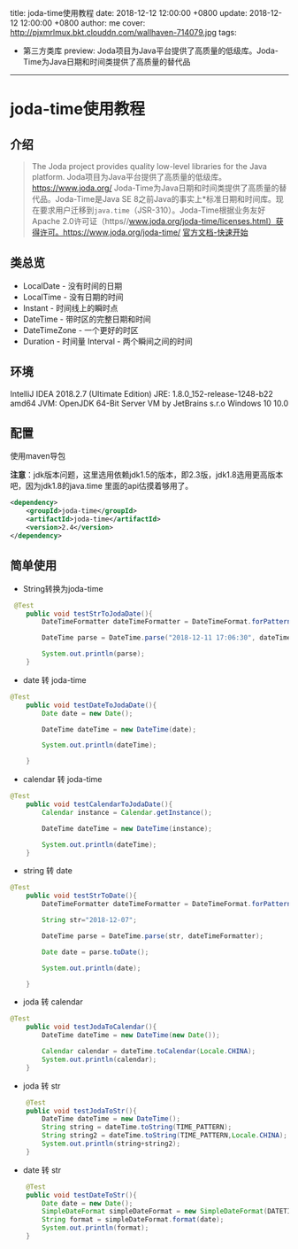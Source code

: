 title: joda-time使用教程
date: 2018-12-12 12:00:00 +0800
update: 2018-12-12 12:00:00 +0800
author: me
cover: http://pjxmrlmux.bkt.clouddn.com/wallhaven-714079.jpg
tags:

  - 第三方类库
preview:  Joda项目为Java平台提供了高质量的低级库。Joda-Time为Java日期和时间类提供了高质量的替代品

---

#  joda-time使用教程

## 介绍

> The Joda project provides quality low-level libraries for the Java platform.
> Joda项目为Java平台提供了高质量的低级库。https://www.joda.org/
> Joda-Time为Java日期和时间类提供了高质量的替代品。Joda-Time是Java SE 8之前Java的事实上*标准日期和时间库。现在要求用户迁移到`java.time`（JSR-310）。Joda-Time根据业务友好Apache 2.0许可证（https//www.joda.org/joda-time/licenses.html）获得许可。https://www.joda.org/joda-time/
> [官方文档-快速开始](https://www.joda.org/joda-time/quickstart.html)

## 类总览

* LocalDate  - 没有时间的日期
* LocalTime  - 没有日期的时间
* Instant - 时间线上的瞬时点
* DateTime  - 带时区的完整日期和时间
* DateTimeZone  - 一个更好的时区
* Duration  - 时间量
  Interval - 两个瞬间之间的时间

## 环境

IntelliJ IDEA 2018.2.7 (Ultimate Edition)
JRE: 1.8.0_152-release-1248-b22 amd64
JVM: OpenJDK 64-Bit Server VM by JetBrains s.r.o
Windows 10 10.0

## 配置

使用maven导包

**注意**：jdk版本问题，这里选用依赖jdk1.5的版本，即2.3版，jdk1.8选用更高版本吧，因为jdk1.8的java.time 里面的api估摸着够用了。

```xml
<dependency>
    <groupId>joda-time</groupId>
    <artifactId>joda-time</artifactId>
    <version>2.4</version>
</dependency>
```

## 简单使用

* String转换为joda-time

```java
 @Test
    public void testStrToJodaDate(){
        DateTimeFormatter dateTimeFormatter = DateTimeFormat.forPattern(DATETIME_PATTERN);

        DateTime parse = DateTime.parse("2018-12-11 17:06:30", dateTimeFormatter);

        System.out.println(parse);
    }
```

* date 转 joda-time

```java
@Test
    public void testDateToJodaDate(){
        Date date = new Date();

        DateTime dateTime = new DateTime(date);

        System.out.println(dateTime);

    }
```

* calendar 转 joda-time

```java
@Test
    public void testCalendarToJodaDate(){
        Calendar instance = Calendar.getInstance();

        DateTime dateTime = new DateTime(instance);

        System.out.println(dateTime);
    }
```

* string 转 date

```java
@Test
    public void testStrToDate(){
        DateTimeFormatter dateTimeFormatter = DateTimeFormat.forPattern(DATE_PATTERN);

        String str="2018-12-07";

        DateTime parse = DateTime.parse(str, dateTimeFormatter);

        Date date = parse.toDate();

        System.out.println(date);

    }
```

* joda 转 calendar

```java
@Test
    public void testJodaToCalendar(){
        DateTime dateTime = new DateTime(new Date());

        Calendar calendar = dateTime.toCalendar(Locale.CHINA);
        System.out.println(calendar);
    }
```

* joda 转 str

```java
    @Test
    public void testJodaToStr(){
        DateTime dateTime = new DateTime();
        String string = dateTime.toString(TIME_PATTERN);
        String string2 = dateTime.toString(TIME_PATTERN,Locale.CHINA);
        System.out.println(string+string2);
    }
```

* date 转 str

```java
    @Test
    public void testDateToStr(){
        Date date = new Date();
        SimpleDateFormat simpleDateFormat = new SimpleDateFormat(DATETIME_PATTERN);
        String format = simpleDateFormat.format(date);
        System.out.println(format);
    }
```